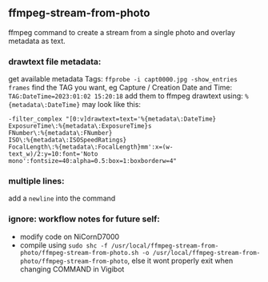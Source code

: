 ## ffmpeg-stream-from-photo

ffmpeg command to create a stream from a single photo and overlay metadata as text.

### drawtext file metadata:
get available metadata Tags:
`ffprobe -i capt0000.jpg -show_entries frames`
find the TAG you want, eg Capture / Creation Date and Time:
`TAG:DateTime=2023:01:02 15:20:18`
add them to ffmpeg drawtext using:
`%{metadata\:DateTime}`
may look like this:
```
-filter_complex "[0:v]drawtext=text='%{metadata\:DateTime}
ExposureTime\:%{metadata\:ExposureTime}s
FNumber\:%{metadata\:FNumber}
ISO\:%{metadata\:ISOSpeedRatings}
FocalLength\:%{metadata\:FocalLength}mm':x=(w-text_w)/2:y=10:font='Noto mono':fontsize=40:alpha=0.5:box=1:boxborderw=4"
```
### multiple lines:
add a `newline` into the command

### ignore: workflow notes for future self:
- modify code on NiCornD7000
- compile using `sudo shc -f /usr/local/ffmpeg-stream-from-photo/ffmpeg-stream-from-photo.sh -o /usr/local/ffmpeg-stream-from-photo/ffmpeg-stream-from-photo`, else it wont properly exit when changing COMMAND in Vigibot

